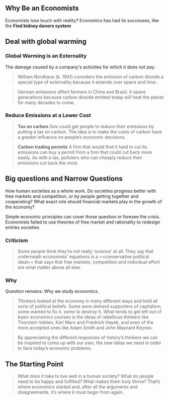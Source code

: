 ## Why Be an Economists
Economists lose touch with reality? Economics has had its successes, like the **Find kidney donors system**
## Deal with global warming
### Global Warming is an Externality
The damage caused by a company's activities for which it does not pay.
>William Nordhaus (b. 1941) considers the emission of carbon dioxide a special type of externality because it extends over space and time. 

>German emissions affect farmers in China and Brazil. It spans generations because carbon dioxide emitted today will heat the planet for many decades to come.

### Reduce Emissions at a Lower Cost  
> **Tax on carbon**
Gov could get people to reduce their emissions by putting a tax on carbon. The idea is to make the costs of carbon have a greater influence on people’s economic decisions.

> **Carbon trading permits**
A firm that would find it hard to cut its emissions can buy a permit from a firm that could cut back more easily. As with a tax, polluters who can cheaply reduce their emissions cut back the most. 

## Big questions and Narrow Questions
How human societies as a whole work. Do societies progress better with free markets and competition, or by people getting together and cooperating? What exact role should financial markets play in the growth of the economy?

Simple economic principles can cover those question or foresee the crisis.
Economists failed to use theories of free market and rationality to redesign entries societies

### Criticism
>Some people think they’re not really ‘science’ at all. They say that underneath economists’ equations is a ==conservative political ideal== that says that free markets, competition and individual effort are what matter above all else.

### Why
Question remains: Why we study economics.
>Thinkers looked at the economy in many different ways and held all sorts of political beliefs. Some were diehard supporters of capitalism, some wanted to fix it, some to destroy it. What tends to get left out of basic economics courses is the ideas of rebellious thinkers like Thorstein Veblen, Karl Marx and Friedrich Hayek, and even of the more accepted ones like Adam Smith and John Maynard Keynes.


>By appreciating the different responses of history’s thinkers we can be inspired to come up with our own, the new ideas we need in order to face today’s economic problems.


## The Starting Point
>What does it take to live well in a human society? What do people need to be happy and fulfilled? What makes them truly thrive? That’s where economics started and, after all the arguments and disagreements, it’s where it must begin from again.


